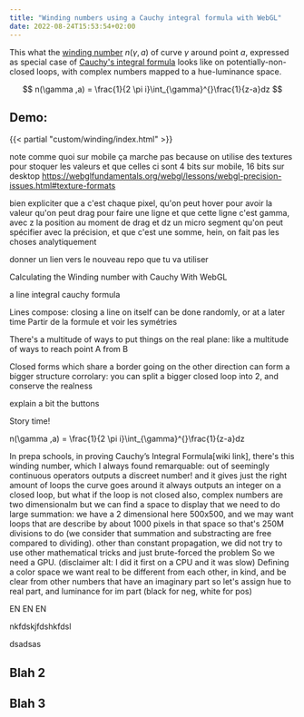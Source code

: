```yaml
---
title: "Winding numbers using a Cauchy integral formula with WebGL"
date: 2022-08-24T15:53:54+02:00
---
```


This what the [winding number](https://en.wikipedia.org/wiki/Winding_number) $n(\gamma ,a)$ of curve $\gamma$ around point $a$, expressed as special case of [Cauchy's integral formula](https://en.wikipedia.org/wiki/Cauchy%27s_integral_formula) looks like on potentially-non-closed loops, with complex numbers mapped to a hue-luminance space.

$$ n(\gamma ,a) = \frac{1}{2 \pi i}\int_{\gamma}^{}\frac{1}{z-a}dz $$

## Demo:




{{< partial "custom/winding/index.html" >}}


note comme quoi sur mobile ça marche pas because on utilise des textures pour stoquer les valeurs
  et que celles ci sont 4 bits sur mobile, 16 bits sur desktop
    https://webglfundamentals.org/webgl/lessons/webgl-precision-issues.html#texture-formats

bien expliciter que a c'est chaque pixel, 
  qu'on peut hover pour avoir la valeur
  qu'on peut drag pour faire une ligne et que cette ligne c'est gamma, avec z la position au moment de drag et dz un micro segment qu'on peut spécifier avec la précision, et que c'est une somme, hein, on fait pas les choses analytiquement

donner un lien vers le nouveau repo que tu va utiliser


Calculating the Winding number with Cauchy With WebGL 

<Play with it>



a line integral cauchy formula

Lines compose: closing a line on itself can be done randomly, or at a later time
Partir de la formule et voir les symétries

There's a multitude of ways to put things on the real plane: like a multitude of ways to reach point A from B

Closed forms which share a border going on the other direction can form a bigger structure
corrolary: you can split a bigger closed loop into 2, and conserve the realness


explain a bit the buttons

Story time!

n(\gamma ,a) = \frac{1}{2 \pi i}\int_{\gamma}^{}\frac{1}{z-a}dz

  In prepa schools, in proving Cauchy’s Integral Formula[wiki link], there's this winding number, 
    which I always found remarquable: out of seemingly continuous operators outputs a discreet number!
    and it gives just the right amount of loops the curve goes around
    it always outputs an integer on a closed loop, but what if the loop is not closed
    also, complex numbers are two dimensionalm but we can find a space to display that
    we need to do large summation: we have a 2 dimensional here 500x500, and we may want loops that are describe by about 1000 pixels in that space
    so that's 250M divisions to do (we consider that summation and substracting are free compared to dividing). other than constant propagation, we did not try to use other mathematical tricks and just brute-forced the problem
    So we need a GPU. (disclaimer alt: I did it first on a CPU and it was slow)
  Defining a color space
    we want real to be different from each other, in kind, and be clear from other numbers that have an imaginary part
    so let's assign hue to real part, and luminance for im part (black for neg, white for pos)
  



EN EN EN

nkfdskjfdshkfdsl

dsadsas



## Blah 2

## Blah 3